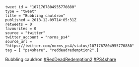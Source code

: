 ```
tweet_id = "1071767804955770880"
type = "tweet"
title = "Bubbling cauldron"
published = 2018-12-09T14:05:31Z
retweets = 0
favourites = 0
source = "twitter"
twitter_account = "norms_ps4"
source_url = "https://twitter.com/norms_ps4/status/1071767804955770880"
tag = [ "ps4share", "reddeadredemption2",]
```

Bubbling cauldron [#RedDeadRedemption2](/tags/reddeadredemption2/) [#PS4share](/tags/ps4share/)

<p class='image'><img src='http://mnf.m17s.net/2018/12/09/Dt-vIvsXQAEJY65.jpg' alt=''></p>

